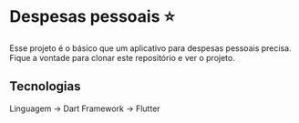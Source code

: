 # Despesas pessoais :star:

Esse projeto é o básico que um aplicativo para despesas pessoais precisa.
Fique a vontade para clonar este repositório e ver o projeto.

## Tecnologias
  Linguagem -> Dart
  Framework -> Flutter
  
